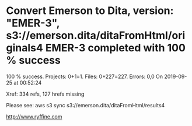 # Convert Emerson to Dita, version: "EMER-3", s3://emerson.dita/ditaFromHtml/originals4 EMER-3 completed with 100 % success

100 % success. Projects: 0+1=1.  Files: 0+227=227. Errors: 0,0  On 2019-09-25 at 00:52:24

Xref: 334 refs, 127 hrefs missing

Please see: aws s3 sync s3://emerson.dita/ditaFromHtml/results4

http://www.ryffine.com
